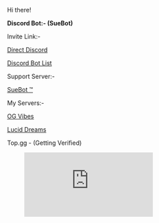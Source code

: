 Hi there!

__Discord Bot:- (SueBot)__

Invite Link:-

<a href="https://discord.com/oauth2/authorize?client_id=923088710604554290&permissions=8&scope=bot%20applications.commands">Direct Discord</a>

<a href="https://discord.ly/suebot">Discord Bot List</a>

Support Server:-

<a href="https://discord.gg/wvmRxemfZR">SueBot ™</a>

My Servers:-

<a href="https://discord.gg/hZuQ2Qgewm">OG Vibes</a> 

<a href="https://discord.gg/dGFbPW4bqX">Lucid Dreams</a>


Top.gg - (Getting Verified)




<figure><embed src="https://wakatime.com/share/@98dea8b9-a022-490c-becb-ce73ff18e71d/90a7dd14-1832-491c-8bb9-9e8945c868c1.svg"></embed></figure>
